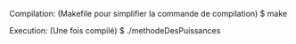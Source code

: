 Compilation:
(Makefile pour simplifier la commande de compilation)
$ make

Execution:
(Une fois compilé)
$ ./methodeDesPuissances
